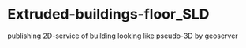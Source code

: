 # Extruded-buildings-floor_SLD
publishing 2D-service of building looking like pseudo-3D by geoserver
